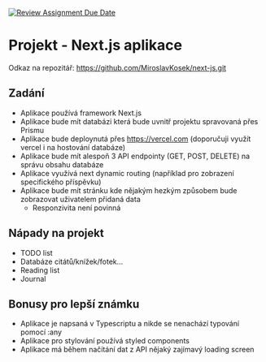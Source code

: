 [![Review Assignment Due Date](https://classroom.github.com/assets/deadline-readme-button-24ddc0f5d75046c5622901739e7c5dd533143b0c8e959d652212380cedb1ea36.svg)](https://classroom.github.com/a/aBDQZWX5)
# Projekt - Next.js aplikace

Odkaz na repozitář: https://github.com/MiroslavKosek/next-js.git

## Zadání
- Aplikace používá framework Next.js
- Aplikace bude mít databázi která bude uvnitř projektu spravovaná přes Prismu
- Aplikace bude deploynutá přes https://vercel.com (doporučuji využít vercel i na hostování databáze)
- Aplikace bude mít alespoň 3 API endpointy (GET, POST, DELETE) na správu obsahu databáze
- Aplikace využívá next dynamic routing (například pro zobrazení specifického příspěvku)
- Aplikace bude mít stránku kde nějakým hezkým způsobem bude zobrazovat uživatelem přidaná data
  - Responzivita není povinná

 ## Nápady na projekt
 - TODO list
 - Databáze citátů/knížek/fotek...
 - Reading list
 - Journal

## Bonusy pro lepší známku
- Aplikace je napsaná v Typescriptu a nikde se nenachází typování pomocí :any
- Aplikace pro stylování používá styled components
- Aplikace má během načítání dat z API nějaký zajímavý loading screen
